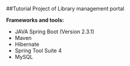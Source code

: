 ##Tutorial Project of Library management portal


**Frameworks and tools:**

- JAVA Spring Boot (Version 2.3.1)
- Maven
- Hibernate
- Spring Tool Suite 4
- MySQL


